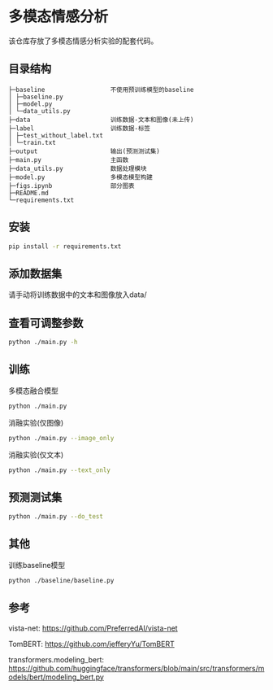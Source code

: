 # 多模态情感分析

该仓库存放了多模态情感分析实验的配套代码。

## 目录结构

```
├─baseline                  不使用预训练模型的baseline
│ ├─baseline.py
│ ├─model.py
│ └─data_utils.py
├─data                      训练数据-文本和图像(未上传) 
├─label                     训练数据-标签    
│ ├─test_without_label.txt
│ └─train.txt
├─output                    输出(预测测试集)
├─main.py                   主函数    
├─data_utils.py             数据处理模块
├─model.py                  多模态模型构建
├─figs.ipynb                部分图表
├─README.md
└─requirements.txt
```

## 安装
```bash
pip install -r requirements.txt
```

## 添加数据集
请手动将训练数据中的文本和图像放入data/

## 查看可调整参数
```bash
python ./main.py -h
```

## 训练
多模态融合模型
```bash
python ./main.py
```

消融实验(仅图像)
```bash
python ./main.py --image_only
```

消融实验(仅文本)
```bash
python ./main.py --text_only
```

## 预测测试集
```bash
python ./main.py --do_test
```

## 其他
训练baseline模型
```bash
python ./baseline/baseline.py
```

## 参考

vista-net: https://github.com/PreferredAI/vista-net

TomBERT: https://github.com/jefferyYu/TomBERT

transformers.modeling_bert: https://github.com/huggingface/transformers/blob/main/src/transformers/models/bert/modeling_bert.py

